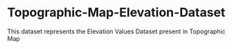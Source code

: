 # Topographic-Map-Elevation-Dataset
This dataset represents the Elevation Values Dataset present in Topographic Map
